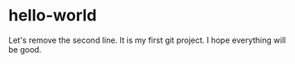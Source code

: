 # hello-world
Let's remove the second line. 
It is my first git project.
I hope everything will be good. 
